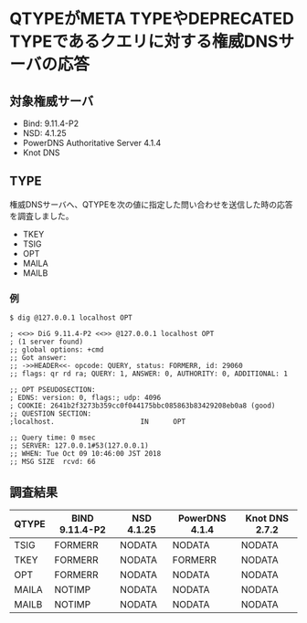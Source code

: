 # QTYPEがMETA TYPEやDEPRECATED TYPEであるクエリに対する権威DNSサーバの応答

## 対象権威サーバ

- Bind: 9.11.4-P2
- NSD: 4.1.25
- PowerDNS Authoritative Server 4.1.4
- Knot DNS

## TYPE

権威DNSサーバへ、QTYPEを次の値に指定した問い合わせを送信した時の応答を調査しました。

* TKEY
* TSIG
* OPT
* MAILA
* MAILB

### 例

```
$ dig @127.0.0.1 localhost OPT

; <<>> DiG 9.11.4-P2 <<>> @127.0.0.1 localhost OPT
; (1 server found)
;; global options: +cmd
;; Got answer:
;; ->>HEADER<<- opcode: QUERY, status: FORMERR, id: 29060
;; flags: qr rd ra; QUERY: 1, ANSWER: 0, AUTHORITY: 0, ADDITIONAL: 1

;; OPT PSEUDOSECTION:
; EDNS: version: 0, flags:; udp: 4096
; COOKIE: 2641b2f3273b359cc0f044175bbc085863b83429208eb0a8 (good)
;; QUESTION SECTION:
;localhost.                     IN      OPT

;; Query time: 0 msec
;; SERVER: 127.0.0.1#53(127.0.0.1)
;; WHEN: Tue Oct 09 10:46:00 JST 2018
;; MSG SIZE  rcvd: 66
```


## 調査結果


| QTYPE | BIND 9.11.4-P2 | NSD 4.1.25 | PowerDNS 4.1.4 | Knot DNS 2.7.2 |
|-------|----------------|------------|----------------|----------------|
| TSIG  | FORMERR        | NODATA     | NODATA         | NODATA         |
| TKEY  | FORMERR        | NODATA     | FORMERR        | NODATA         |
| OPT   | FORMERR        | NODATA     | NODATA         | NODATA         |
| MAILA | NOTIMP         | NODATA     | NODATA         | NODATA         |
| MAILB | NOTIMP         | NODATA     | NODATA         | NODATA         |



